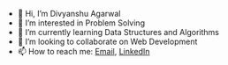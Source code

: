 - 👋 Hi, I’m Divyanshu Agarwal
- 👀 I’m interested in Problem Solving
- 🌱 I’m currently learning Data Structures and Algorithms
- 💞️ I’m looking to collaborate on Web Development
- 📫 How to reach me: [Email](agarwaldivyanahu23@gmail.com), [LinkedIn](https://www.linkedin.com/in/divyanshu-agarwal-00677a243)

<!---
divyanshuagarwal-23/divyanshuagarwal-23 is a ✨ special ✨ repository because its `README.md` (this file) appears on your GitHub profile.
You can click the Preview link to take a look at your changes.
--->
